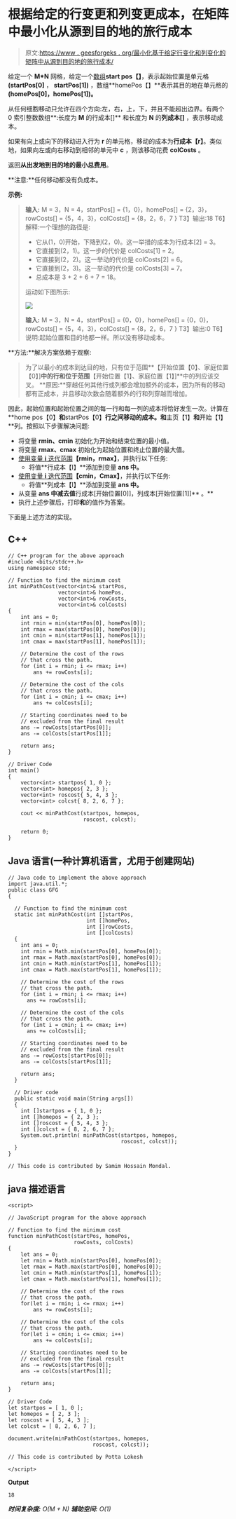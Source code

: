 # 根据给定的行变更和列变更成本，在矩阵中最小化从源到目的地的旅行成本

> 原文:[https://www . geesforgeks . org/最小化基于给定行变化和列变化的矩阵中从源到目的地的旅行成本/](https://www.geeksforgeeks.org/minimize-cost-to-travel-from-source-to-destination-in-a-matrix-based-on-given-row-change-and-column-change-cost/)

给定一个 **M*N** 网格，给定一个[数组](https://www.geeksforgeeks.org/array-data-structure/)**start pos【】**，表示起始位置是单元格 **(startPos[0]** ， **startPos[1])** ，数组**homePos【】**表示其目的地在单元格的 **(homePos[0]，homePos[1])。**

从任何细胞移动只允许在四个方向:左，右，上，下，并且不能超出边界。有两个 0 索引整数数组**:长度为 **M** 的行成本[]** 和长度为 **N** 的**列成本[]** ，表示移动成本。

如果有向上或向下的移动进入行为 **r** 的单元格，移动的成本为**行成本【r】**。类似地，如果向左或向右移动到相邻的单元中 **c** ，则该移动花费 **colCosts** 。

返回**从出发地到目的地的最小总费用**。

**注意:**任何移动都没有负成本。

**示例:**

> **输入:** M = 3，N = 4，startPos[] = {1，0}，homePos[] = {2，3}，rowCosts[] = {5，4，3}，colCosts[] = {8，2，6，7 }
> T3】输出:18
> T6】解释:一个理想的路径是:
> 
> *   它从(1，0)开始，下降到(2，0)。这一举措的成本为行成本[2] = 3。
> *   它直接到(2，1)。这一步的代价是 colCosts[1] = 2。
> *   它直接到(2，2)。这一举动的代价是 colCosts[2] = 6。
> *   它直接到(2，3)。这一举动的代价是 colCosts[3] = 7。
> *   总成本是 3 + 2 + 6 + 7 = 18。
> 
> 运动如下图所示:
> 
> ![](img/225b79f9cfa27cccd2a324ade3be65ed.png)
> 
> **输入:** M = 3，N = 4，startPos[] = {0，0}，homePos[] = {0，0}，rowCosts[] = {5，4，3}，colCosts[] = {8，2，6，7 }
> T3】输出:0
> T6】说明:起始位置和目的地都一样。所以没有移动成本。

**方法:**解决方案依赖于观察:

> 为了以最小的成本到达目的地，只有位于范围**【开始位置【0】、家庭位置【0】]**中的行和位于范围**【开始位置【1】、家庭位置【1】]**中的列应该交叉。
> **原因:**穿越任何其他行或列都会增加额外的成本，因为所有的移动都有正成本，并且移动次数会随着额外的行和列穿越而增加。

因此，起始位置和起始位置之间的每一行和每一列的成本将恰好发生一次。计算在**home pos【0】**和**startPos【0】**行之间移动的成本。和**主页【1】**和**开始【1】**列。按照以下步骤解决问题:

*   将变量 **rmin、cmin** 初始化为开始和结束位置的最小值。
*   将变量 **rmax、cmax** 初始化为起始位置和终止位置的最大值。
*   [使用变量 **i** 迭代范围](https://www.geeksforgeeks.org/range-based-loop-c/)**【rmin，rmax】**，并执行以下任务:
    *   将值**行成本【I】**添加到变量 **ans 中。**
*   [使用变量 **i** 迭代范围](https://www.geeksforgeeks.org/range-based-loop-c/)**【cmin，Cmax】**，并执行以下任务:
    *   将值**列成本【I】**添加到变量 **ans 中。**
*   从变量 **ans 中减去值**行成本[开始位置[0]]，列成本[开始位置[1]]** 。**
*   执行上述步骤后，打印**和**的值作为答案。

下面是上述方法的实现。

## C++

```
// C++ program for the above approach
#include <bits/stdc++.h>
using namespace std;

// Function to find the minimum cost
int minPathCost(vector<int>& startPos,
                vector<int>& homePos,
                vector<int>& rowCosts,
                vector<int>& colCosts)
{
    int ans = 0;
    int rmin = min(startPos[0], homePos[0]);
    int rmax = max(startPos[0], homePos[0]);
    int cmin = min(startPos[1], homePos[1]);
    int cmax = max(startPos[1], homePos[1]);

    // Determine the cost of the rows
    // that cross the path.
    for (int i = rmin; i <= rmax; i++)
        ans += rowCosts[i];

    // Determine the cost of the cols
    // that cross the path.
    for (int i = cmin; i <= cmax; i++)
        ans += colCosts[i];

    // Starting coordinates need to be
    // excluded from the final result
    ans -= rowCosts[startPos[0]];
    ans -= colCosts[startPos[1]];

    return ans;
}

// Driver Code
int main()
{
    vector<int> startpos{ 1, 0 };
    vector<int> homepos{ 2, 3 };
    vector<int> roscost{ 5, 4, 3 };
    vector<int> colcst{ 8, 2, 6, 7 };

    cout << minPathCost(startpos, homepos,
                        roscost, colcst);

    return 0;
}
```

## Java 语言(一种计算机语言，尤用于创建网站)

```
// Java code to implement the above approach
import java.util.*;
public class GFG
{

  // Function to find the minimum cost
  static int minPathCost(int []startPos,
                         int []homePos,
                         int []rowCosts,
                         int []colCosts)
  {
    int ans = 0;
    int rmin = Math.min(startPos[0], homePos[0]);
    int rmax = Math.max(startPos[0], homePos[0]);
    int cmin = Math.min(startPos[1], homePos[1]);
    int cmax = Math.max(startPos[1], homePos[1]);

    // Determine the cost of the rows
    // that cross the path.
    for (int i = rmin; i <= rmax; i++)
      ans += rowCosts[i];

    // Determine the cost of the cols
    // that cross the path.
    for (int i = cmin; i <= cmax; i++)
      ans += colCosts[i];

    // Starting coordinates need to be
    // excluded from the final result
    ans -= rowCosts[startPos[0]];
    ans -= colCosts[startPos[1]];

    return ans;
  }

  // Driver code
  public static void main(String args[])
  {
    int []startpos = { 1, 0 };
    int []homepos = { 2, 3 };
    int []roscost = { 5, 4, 3 };
    int []colcst = { 8, 2, 6, 7 };
    System.out.println( minPathCost(startpos, homepos,
                                    roscost, colcst));
  }
}

// This code is contributed by Samim Hossain Mondal.
```

## java 描述语言

```
<script>

// JavaScript program for the above approach

// Function to find the minimum cost
function minPathCost(startPos, homePos,
                     rowCosts, colCosts)
{
    let ans = 0;
    let rmin = Math.min(startPos[0], homePos[0]);
    let rmax = Math.max(startPos[0], homePos[0]);
    let cmin = Math.min(startPos[1], homePos[1]);
    let cmax = Math.max(startPos[1], homePos[1]);

    // Determine the cost of the rows
    // that cross the path.
    for(let i = rmin; i <= rmax; i++)
        ans += rowCosts[i];

    // Determine the cost of the cols
    // that cross the path.
    for(let i = cmin; i <= cmax; i++)
        ans += colCosts[i];

    // Starting coordinates need to be
    // excluded from the final result
    ans -= rowCosts[startPos[0]];
    ans -= colCosts[startPos[1]];

    return ans;
}

// Driver Code
let startpos = [ 1, 0 ];
let homepos = [ 2, 3 ];
let roscost = [ 5, 4, 3 ];
let colcst = [ 8, 2, 6, 7 ];

document.write(minPathCost(startpos, homepos,
                           roscost, colcst));

// This code is contributed by Potta Lokesh

</script>
```

**Output**

```
18
```

***时间复杂度:** O(M + N)*
***辅助空间:** O(1)*
